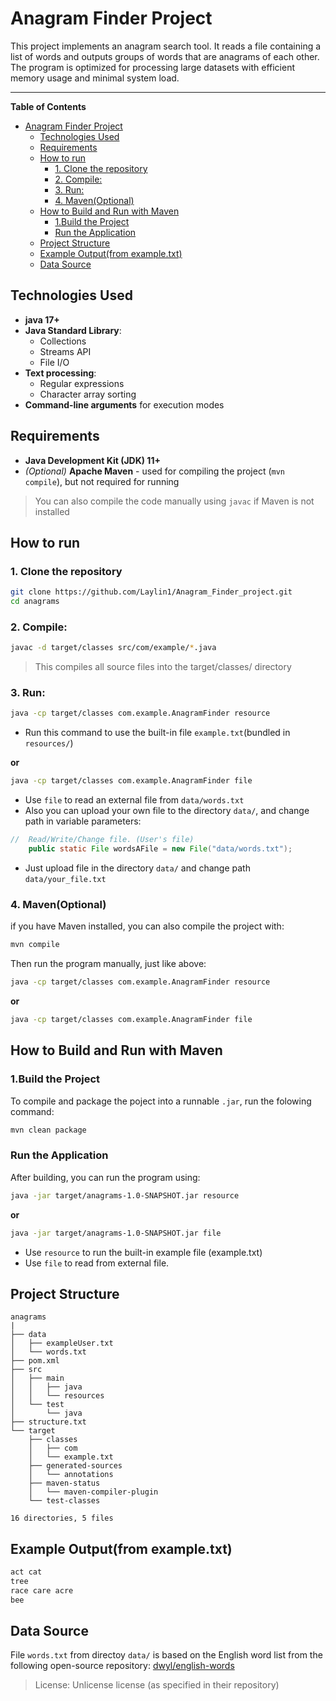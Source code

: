 # Anagram Finder Project

This project implements an anagram search tool.
It reads a file containing a list of words and outputs groups of words that are anagrams of each other.
The program is optimized for processing large datasets with efficient memory usage and minimal system load.


---


**Table of Contents**

<!-- toc -->
- [Anagram Finder Project](#anagram-finder-project)
  - [Technologies Used](#technologies-used)
  - [Requirements](#requirements)
  - [How to run](#how-to-run)
    - [1. Clone the repository](#1-clone-the-repository)
    - [2. Compile:](#2-compile)
    - [3. Run:](#3-run)
    - [4. Maven(Optional)](#4-mavenoptional)
  - [How to Build and Run with Maven](#how-to-build-and-run-with-maven)
    - [1.Build the Project](#1build-the-project)
    - [Run the Application](#run-the-application)
  - [Project Structure](#project-structure)
  - [Example Output(from example.txt)](#example-outputfrom-exampletxt)
  - [Data Source](#data-source)

<!-- tocstop -->

## Technologies Used

- **java 17+**
- **Java Standard Library**:
    - Collections
    - Streams API
    - File I/O
- **Text processing**: 
    - Regular expressions
    - Character array sorting
- **Command-line arguments** for execution modes

## Requirements

- **Java Development Kit (JDK) 11+**
- *(Optional)* **Apache Maven** - used for compiling the project (`mvn compile`), but not required for running
> You can also compile the code manually using `javac` if Maven is not installed 

## How to run

### 1. Clone the repository
```bash
git clone https://github.com/Laylin1/Anagram_Finder_project.git
cd anagrams
```

### 2. Compile:
```bash
javac -d target/classes src/com/example/*.java
```
>This compiles all source files into the target/classes/ directory 

### 3. Run:
```bash
java -cp target/classes com.example.AnagramFinder resource
```
- Run this command to use the built-in file `example.txt`(bundled in `resources/`)
  
**or**

```bash
java -cp target/classes com.example.AnagramFinder file
```

- Use `file` to read an external file from `data/words.txt`
- Also you can upload your own file to the directory `data/`, and change path in variable parameters:

```java
//  Read/Write/Change file. (User's file)
    public static File wordsAFile = new File("data/words.txt");
```

- Just upload file in the directory `data/` and change path `data/your_file.txt`

### 4. Maven(Optional)

if you have Maven installed, you can also compile the project with:
```bash
mvn compile
```

Then run the program manually, just like above:
```bash
java -cp target/classes com.example.AnagramFinder resource
```

**or**

```bash
java -cp target/classes com.example.AnagramFinder file
```

## How to Build and Run with Maven

### 1.Build the Project 

To compile and package the poject into a runnable `.jar`, run the folowing command:

```bash
mvn clean package
```

### Run the Application

After building, you can run the program using:

```bash
java -jar target/anagrams-1.0-SNAPSHOT.jar resource
```

**or**

```bash
java -jar target/anagrams-1.0-SNAPSHOT.jar file
```

- Use `resource` to run the built-in example file (example.txt)
- Use `file` to read from external file.  

## Project Structure

```
anagrams
|
├── data                                
│   ├── exampleUser.txt                 
│   └── words.txt                       
├── pom.xml
├── src
│   ├── main
│   │   ├── java
│   │   └── resources
│   └── test
│       └── java
├── structure.txt
└── target
    ├── classes
    │   ├── com
    │   └── example.txt
    ├── generated-sources
    │   └── annotations
    ├── maven-status
    │   └── maven-compiler-plugin
    └── test-classes

16 directories, 5 files
```

## Example Output(from example.txt)

```md
act cat
tree
race care acre
bee
```

## Data Source 


File `words.txt` from directoy `data/` is based on the English word list from the following open-source repository:
[dwyl/english-words](https://github.com/dwyl/english-words)
> License: Unlicense license (as specified in their repository)